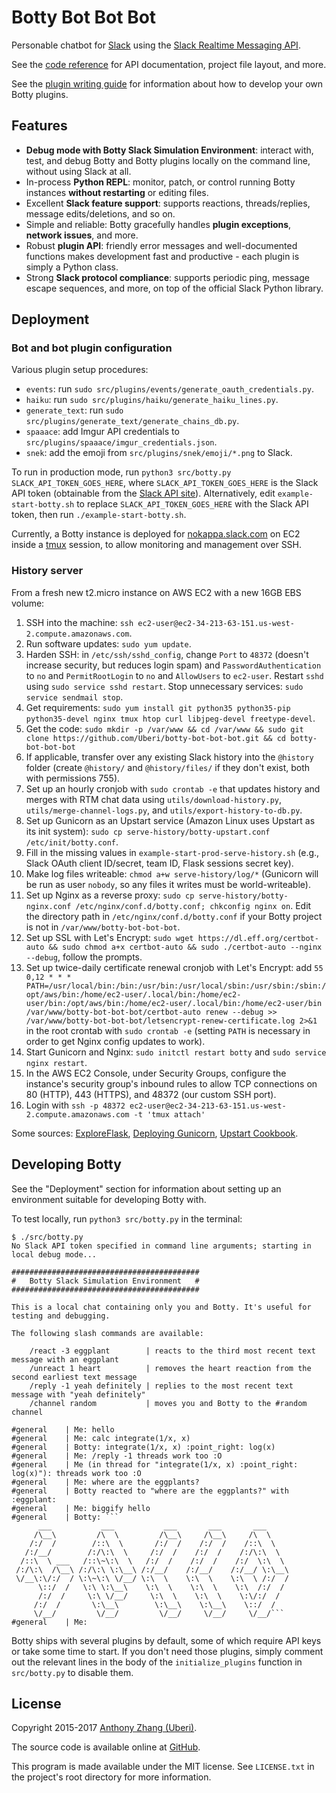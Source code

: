 Botty Bot Bot Bot
=================
Personable chatbot for [Slack](https://slack.com/) using the [Slack Realtime Messaging API](https://api.slack.com/rtm).

See the [code reference](https://github.com/Uberi/botty-bot-bot-bot/blob/master/docs/reference.md) for API documentation, project file layout, and more.

See the [plugin writing guide](https://github.com/Uberi/botty-bot-bot-bot/blob/master/docs/writing-plugins.md) for information about how to develop your own Botty plugins.

Features
--------

* **Debug mode with Botty Slack Simulation Environment**: interact with, test, and debug Botty and Botty plugins locally on the command line, without using Slack at all.
* In-process **Python REPL**: monitor, patch, or control running Botty instances **without restarting** or editing files.
* Excellent **Slack feature support**: supports reactions, threads/replies, message edits/deletions, and so on.
* Simple and reliable: Botty gracefully handles **plugin exceptions**, **network issues**, and more.
* Robust **plugin API**: friendly error messages and well-documented functions makes development fast and productive - each plugin is simply a Python class.
* Strong **Slack protocol compliance**: supports periodic ping, message escape sequences, and more, on top of the official Slack Python library.

Deployment
----------

### Bot and bot plugin configuration

Various plugin setup procedures:

* `events`: run `sudo src/plugins/events/generate_oauth_credentials.py`.
* `haiku`: run `sudo src/plugins/haiku/generate_haiku_lines.py`.
* `generate_text`: run `sudo src/plugins/generate_text/generate_chains_db.py`.
* `spaaace`: add Imgur API credentials to `src/plugins/spaaace/imgur_credentials.json`.
* `snek`: add the emoji from `src/plugins/snek/emoji/*.png` to Slack.

To run in production mode, run `python3 src/botty.py SLACK_API_TOKEN_GOES_HERE`, where `SLACK_API_TOKEN_GOES_HERE` is the Slack API token (obtainable from the [Slack API site](https://api.slack.com/)). Alternatively, edit `example-start-botty.sh` to replace `SLACK_API_TOKEN_GOES_HERE` with the Slack API token, then run `./example-start-botty.sh`.

Currently, a Botty instance is deployed for [nokappa.slack.com](https://nokappa.slack.com/) on EC2 inside a [tmux](https://tmux.github.io/) session, to allow monitoring and management over SSH.

### History server

From a fresh new t2.micro instance on AWS EC2 with a new 16GB EBS volume:

1. SSH into the machine: `ssh ec2-user@ec2-34-213-63-151.us-west-2.compute.amazonaws.com`.
2. Run software updates: `sudo yum update`.
3. Harden SSH: in `/etc/ssh/sshd_config`, change `Port` to `48372` (doesn't increase security, but reduces login spam) and `PasswordAuthentication` to `no` and `PermitRootLogin` to `no` and `AllowUsers` to `ec2-user`. Restart `sshd` using `sudo service sshd restart`. Stop unnecessary services: `sudo service sendmail stop`.
5. Get requirements: `sudo yum install git python35 python35-pip python35-devel nginx tmux htop curl libjpeg-devel freetype-devel`.
6. Get the code: `sudo mkdir -p /var/www && cd /var/www && sudo git clone https://github.com/Uberi/botty-bot-bot-bot.git && cd botty-bot-bot-bot`
7. If applicable, transfer over any existing Slack history into the `@history` folder (create `@history/` and `@history/files/` if they don't exist, both with permissions 755).
8. Set up an hourly cronjob with `sudo crontab -e` that updates history and merges with RTM chat data using `utils/download-history.py`, `utils/merge-channel-logs.py`, and `utils/export-history-to-db.py`.
9. Set up Gunicorn as an Upstart service (Amazon Linux uses Upstart as its init system): `sudo cp serve-history/botty-upstart.conf /etc/init/botty.conf`.
10. Fill in the missing values in `example-start-prod-serve-history.sh` (e.g., Slack OAuth client ID/secret, team ID, Flask sessions secret key).
11. Make log files writeable: `chmod a+w serve-history/log/*` (Gunicorn will be run as user `nobody`, so any files it writes must be world-writeable).
12. Set up Nginx as a reverse proxy: `sudo cp serve-history/botty-nginx.conf /etc/nginx/conf.d/botty.conf; chkconfig nginx on`. Edit the directory path in `/etc/nginx/conf.d/botty.conf` if your Botty project is not in `/var/www/botty-bot-bot-bot`.
13. Set up SSL with Let's Encrypt: `sudo wget https://dl.eff.org/certbot-auto && sudo chmod a+x certbot-auto && sudo ./certbot-auto --nginx --debug`, follow the prompts.
14. Set up twice-daily certificate renewal cronjob with Let's Encrypt: add `55 0,12 * * * PATH=/usr/local/bin:/bin:/usr/bin:/usr/local/sbin:/usr/sbin:/sbin:/opt/aws/bin:/home/ec2-user/.local/bin:/home/ec2-user/bin:/opt/aws/bin:/home/ec2-user/.local/bin:/home/ec2-user/bin /var/www/botty-bot-bot-bot/certbot-auto renew --debug >> /var/www/botty-bot-bot-bot/letsencrypt-renew-certificate.log 2>&1` in the root crontab with `sudo crontab -e` (setting `PATH` is necessary in order to get Nginx config updates to work).
15. Start Gunicorn and Nginx: `sudo initctl restart botty` and `sudo service nginx restart`.
16. In the AWS EC2 Console, under Security Groups, configure the instance's security group's inbound rules to allow TCP connections on 80 (HTTP), 443 (HTTPS), and 48372 (our custom SSH port).
17. Login with `ssh -p 48372 ec2-user@ec2-34-213-63-151.us-west-2.compute.amazonaws.com -t 'tmux attach'`

Some sources: [ExploreFlask](http://exploreflask.com/en/latest/deployment.html), [Deploying Gunicorn](http://docs.gunicorn.org/en/stable/deploy.html), [Upstart Cookbook](http://upstart.ubuntu.com/cookbook/).

Developing Botty
----------------

See the "Deployment" section for information about setting up an environment suitable for developing Botty with.

To test locally, run `python3 src/botty.py` in the terminal:

    $ ./src/botty.py
    No Slack API token specified in command line arguments; starting in local debug mode...

    ##########################################
    #   Botty Slack Simulation Environment   #
    ##########################################

    This is a local chat containing only you and Botty. It's useful for testing and debugging.

    The following slash commands are available:

        /react -3 eggplant        | reacts to the third most recent text message with an eggplant
        /unreact 1 heart          | removes the heart reaction from the second earliest text message
        /reply -1 yeah definitely | replies to the most recent text message with "yeah definitely"
        /channel random           | moves you and Botty to the #random channel

    #general    | Me: hello
    #general    | Me: calc integrate(1/x, x)
    #general    | Botty: integrate(1/x, x) :point_right: log(x)
    #general    | Me: /reply -1 threads work too :O
    #general    | Me (in thread for "integrate(1/x, x) :point_right: log(x)"): threads work too :O
    #general    | Me: where are the eggplants?
    #general    | Botty reacted to "where are the eggplants?" with :eggplant:
    #general    | Me: biggify hello
    #general    | Botty: ```
          ___           ___           ___       ___       ___     
         /\__\         /\  \         /\__\     /\__\     /\  \    
        /:/  /        /::\  \       /:/  /    /:/  /    /::\  \   
       /:/__/        /:/\:\  \     /:/  /    /:/  /    /:/\:\  \  
      /::\  \ ___   /::\~\:\  \   /:/  /    /:/  /    /:/  \:\  \ 
     /:/\:\  /\__\ /:/\:\ \:\__\ /:/__/    /:/__/    /:/__/ \:\__\
     \/__\:\/:/  / \:\~\:\ \/__/ \:\  \    \:\  \    \:\  \ /:/  /
          \::/  /   \:\ \:\__\    \:\  \    \:\  \    \:\  /:/  / 
          /:/  /     \:\ \/__/     \:\  \    \:\  \    \:\/:/  /  
         /:/  /       \:\__\        \:\__\    \:\__\    \::/  /   
         \/__/         \/__/         \/__/     \/__/     \/__/```
    #general    | Me: 

Botty ships with several plugins by default, some of which require API keys or take some time to start. If you don't need those plugins, simply comment out the relevant lines in the body of the `initialize_plugins` function in `src/botty.py` to disable them.

License
-------

Copyright 2015-2017 [Anthony Zhang (Uberi)](https://anthony-zhang.me).

The source code is available online at [GitHub](https://github.com/Uberi/botty-bot-bot-bot).

This program is made available under the MIT license. See ``LICENSE.txt`` in the project's root directory for more information.

